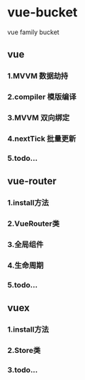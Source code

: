# vue-bucket
vue family bucket


## vue
### 1.MVVM 数据劫持
### 2.compiler 模版编译
### 3.MVVM 双向绑定
### 4.nextTick 批量更新
### 5.todo...

## vue-router
### 1.install方法
### 2.VueRouter类
### 3.全局组件
### 4.生命周期
### 5.todo...

## vuex
### 1.install方法
### 2.Store类
### 3.todo...